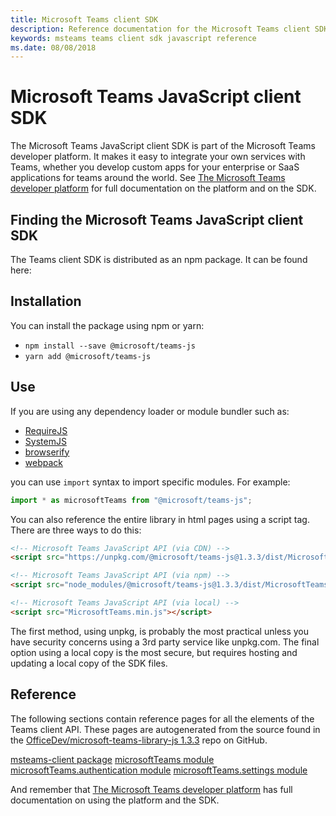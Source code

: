 ```yaml
---
title: Microsoft Teams client SDK
description: Reference documentation for the Microsoft Teams client SDK
keywords: msteams teams client sdk javascript reference
ms.date: 08/08/2018
---
```

# Microsoft Teams JavaScript client SDK

The Microsoft Teams JavaScript client SDK is part of the Microsoft Teams developer platform. It makes it easy to integrate your own services with Teams, whether you develop custom apps for your enterprise or SaaS applications for teams around the world. See [The Microsoft Teams developer platform](https://docs.microsoft.com/en-us/microsoftteams/platform/overview) for full documentation on the platform and on the SDK.

## Finding the Microsoft Teams JavaScript client SDK

The Teams client SDK is distributed as an npm package. It can be found here:
[](https://www.npmjs.com/package/@microsoft/teams-js/v/1.3.3)

## Installation

You can install the package using npm or yarn:

* `npm install --save @microsoft/teams-js`
* `yarn add @microsoft/teams-js`

## Use

If you are using any dependency loader or module bundler such as:

* [RequireJS](http://requirejs.org/)
* [SystemJS](https://github.com/systemjs/systemjs)
* [browserify](http://browserify.org/)
* [webpack](https://webpack.github.io/)

you can use `import` syntax to import specific modules. For example:

```typescript
import * as microsoftTeams from "@microsoft/teams-js";
```

You can also reference the entire library in html pages using a script tag.  There are three ways to do this:

```html
<!-- Microsoft Teams JavaScript API (via CDN) -->
<script src="https://unpkg.com/@microsoft/teams-js@1.3.3/dist/MicrosoftTeams.min.js" integrity="sha384-g1iQyAjC6TaAEj70a8TEV96chNDvgDxIjqEdppo/wph3gPqZ60d7lA1mxDUkAETe" crossorigin="anonymous"></script>

<!-- Microsoft Teams JavaScript API (via npm) -->
<script src="node_modules/@microsoft/teams-js@1.3.3/dist/MicrosoftTeams.min.js"></script>

<!-- Microsoft Teams JavaScript API (via local) -->
<script src="MicrosoftTeams.min.js"></script>
```

The first method, using unpkg, is probably the most practical unless you have security concerns using a 3rd party service like unpkg.com.  The final option using a local copy is the most secure, but requires hosting and updating a local copy of the SDK files.

## Reference

The following sections contain reference pages for all the elements of the Teams client API. These pages are autogenerated from the source found in the [OfficeDev/microsoft-teams-library-js 1.3.3](https://github.com/OfficeDev/microsoft-teams-library-js/releases/tag/1.3.3) repo on GitHub.

[msteams-client package](/javascript/api/msteams-client)
    [microsoftTeams module](/javascript/api/msteams-client)
    [microsoftTeams.authentication module](/javascript/api/msteams-client/msteams-client.microsoftteams.authentication)
    [microsoftTeams.settings module](/javascript/api/msteams-client/msteams-client.microsoftteams.settings)

And remember that [The Microsoft Teams developer platform](https://docs.microsoft.com/en-us/microsoftteams/platform/overview) has full documentation on using the platform and the SDK.